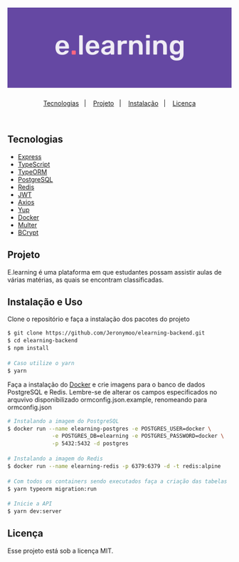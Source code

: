 <h1 align="center">
    <img alt="elearning" title="elearning" src=".github/GithubLogo.svg" />
</h1>

<p align="center">
  <a href="#-tecnologias">Tecnologias</a>&nbsp;&nbsp;&nbsp;|&nbsp;&nbsp;&nbsp;
  <a href="#-projeto">Projeto</a>&nbsp;&nbsp;&nbsp;|&nbsp;&nbsp;&nbsp;
  <a href="#-projeto">Instalação</a>&nbsp;&nbsp;&nbsp;|&nbsp;&nbsp;&nbsp;
  <a href="#memo-licença">Licença</a>
</p>

<br>

## Tecnologias

- [Express](https://expressjs.com/)
- [TypeScript](https://www.typescriptlang.org/)
- [TypeORM](https://typeorm.io/)
- [PostgreSQL](https://www.postgresql.org/)
- [Redis](https://redis.io/)
- [JWT](https://jwt.io/)
- [Axios](https://github.com/axios/axios)
- [Yup](https://github.com/jquense/yup)
- [Docker](https://www.docker.com/)
- [Multer](https://www.npmjs.com/package/multer)
- [BCrypt](https://www.npmjs.com/package/bcrypt)

## Projeto

E.learning é uma plataforma em que estudantes possam assistir aulas de várias matérias, as quais se encontram classificadas.

## Instalação e Uso

Clone o repositório e faça a instalação dos pacotes do projeto
```bash
$ git clone https://github.com/Jeronymoo/elearning-backend.git
$ cd elearning-backend
$ npm install

# Caso utilize o yarn
$ yarn
```
Faça a instalação do <a href="https://www.docker.com/">Docker</a> e crie imagens para o banco de dados PostgreSQL e Redis. Lembre-se de alterar os campos especificados no arquvivo disponibilizado ormconfig.json.example, renomeando para ormconfig.json

```bash
# Instalando a imagem do PostgreSQL
$ docker run --name elearning-postgres -e POSTGRES_USER=docker \
              -e POSTGRES_DB=elearning -e POSTGRES_PASSWORD=docker \
              -p 5432:5432 -d postgres

# Instalando a imagem do Redis
$ docker run --name elearning-redis -p 6379:6379 -d -t redis:alpine

# Com todos os containers sendo executados faça a criação das tabelas
$ yarn typeorm migration:run

# Inicie a API
$ yarn dev:server
```

## Licença

Esse projeto está sob a licença MIT.

